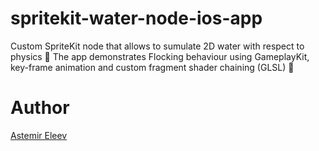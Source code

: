 # spritekit-water-node-ios-app
Custom SpriteKit node that allows to sumulate 2D water with respect to physics 🌊 The app demonstrates Flocking behaviour using GameplayKit, key-frame animation and custom fragment shader chaining (GLSL) 🤯

# Author 
[Astemir Eleev](https://github.com/jVirus)
